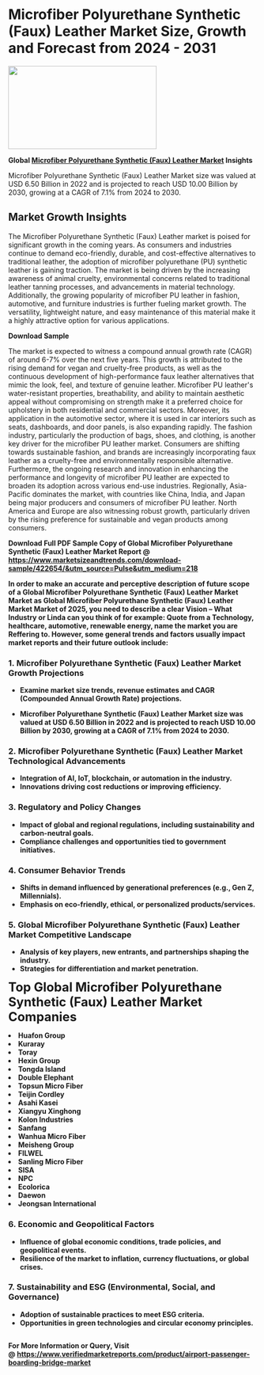 <H1>Microfiber Polyurethane Synthetic (Faux) Leather Market Size, Growth and Forecast from 2024 - 2031</H1><img class="aligncenter size-medium wp-image-584254" src="https://thirdeyenews.in/wp-content/uploads/2024/09/Global-Market-Research-300x168.jpeg" alt="" width="300" height="168" /><p><strong>Global&nbsp;<a href="https://www.marketsizeandtrends.com/download-sample/422654/&amp;utm_source=Pulse&amp;utm_medium=218">Microfiber Polyurethane Synthetic (Faux) Leather Market</a> Insights</strong></p><p>Microfiber Polyurethane Synthetic (Faux) Leather Market size was valued at USD 6.50 Billion in 2022 and is projected to reach USD 10.00 Billion by 2030, growing at a CAGR of 7.1% from 2024 to 2030.</p><p><h2>Market Growth Insights</h2> <p>The Microfiber Polyurethane Synthetic (Faux) Leather market is poised for significant growth in the coming years. As consumers and industries continue to demand eco-friendly, durable, and cost-effective alternatives to traditional leather, the adoption of microfiber polyurethane (PU) synthetic leather is gaining traction. The market is being driven by the increasing awareness of animal cruelty, environmental concerns related to traditional leather tanning processes, and advancements in material technology. Additionally, the growing popularity of microfiber PU leather in fashion, automotive, and furniture industries is further fueling market growth. The versatility, lightweight nature, and easy maintenance of this material make it a highly attractive option for various applications.</p> <p><strong>Download Sample</strong></p> <p>The market is expected to witness a compound annual growth rate (CAGR) of around 6-7% over the next five years. This growth is attributed to the rising demand for vegan and cruelty-free products, as well as the continuous development of high-performance faux leather alternatives that mimic the look, feel, and texture of genuine leather. Microfiber PU leather's water-resistant properties, breathability, and ability to maintain aesthetic appeal without compromising on strength make it a preferred choice for upholstery in both residential and commercial sectors. Moreover, its application in the automotive sector, where it is used in car interiors such as seats, dashboards, and door panels, is also expanding rapidly. The fashion industry, particularly the production of bags, shoes, and clothing, is another key driver for the microfiber PU leather market. Consumers are shifting towards sustainable fashion, and brands are increasingly incorporating faux leather as a cruelty-free and environmentally responsible alternative. Furthermore, the ongoing research and innovation in enhancing the performance and longevity of microfiber PU leather are expected to broaden its adoption across various end-use industries. Regionally, Asia-Pacific dominates the market, with countries like China, India, and Japan being major producers and consumers of microfiber PU leather. North America and Europe are also witnessing robust growth, particularly driven by the rising preference for sustainable and vegan products among consumers. <p><strong></p><p><span class=""><strong>Download Full PDF Sample Copy of Global Microfiber Polyurethane Synthetic (Faux) Leather Market Report</strong> @ <a href="https://www.marketsizeandtrends.com/download-sample/422654/&amp;utm_source=Pulse&amp;utm_medium=218" target="_blank">https://www.marketsizeandtrends.com/download-sample/422654/&amp;utm_source=Pulse&amp;utm_medium=218</a></span></p><p>In order to make an accurate and perceptive description of future scope of a Global&nbsp;Microfiber Polyurethane Synthetic (Faux) Leather Market Market as Global&nbsp;Microfiber Polyurethane Synthetic (Faux) Leather Market Market of 2025, you need to describe a clear Vision &ndash; What Industry or Linda can you think of for example: Quote from a Technology, healthcare, automotive, renewable energy, name the market you are Reffering to. However, some general trends and factors usually impact market reports and their future outlook include:</p><h3>1.&nbsp;<strong>Microfiber Polyurethane Synthetic (Faux) Leather Market Growth Projections</strong></h3><ul><li>Examine market size trends, revenue estimates and CAGR (Compounded Annual Growth Rate) projections.</li><li><p>Microfiber Polyurethane Synthetic (Faux) Leather Market size was valued at USD 6.50 Billion in 2022 and is projected to reach USD 10.00 Billion by 2030, growing at a CAGR of 7.1% from 2024 to 2030.</p></li></ul><h3>2.&nbsp;<strong>Microfiber Polyurethane Synthetic (Faux) Leather Market Technological Advancements</strong></h3><ul><li>Integration of AI, IoT, blockchain, or automation in the industry.</li><li>Innovations driving cost reductions or improving efficiency.</li></ul><h3>3.&nbsp;<strong>Regulatory and Policy Changes</strong></h3><ul><li>Impact of global and regional regulations, including sustainability and carbon-neutral goals.</li><li>Compliance challenges and opportunities tied to government initiatives.</li></ul><h3>4.&nbsp;<strong>Consumer Behavior Trends</strong></h3><ul><li>Shifts in demand influenced by generational preferences (e.g., Gen Z, Millennials).</li><li>Emphasis on eco-friendly, ethical, or personalized products/services.</li></ul><h3>5.&nbsp;<strong>Global Microfiber Polyurethane Synthetic (Faux) Leather Market Competitive Landscape</strong></h3><ul><li>Analysis of key players, new entrants, and partnerships shaping the industry.</li><li>Strategies for differentiation and market penetration.</li></ul><p data-pm-slice="1 1 []"><span style="color: inherit; font-family: inherit; font-size: 25px;">Top Global Microfiber Polyurethane Synthetic (Faux) Leather Market Companies</span></p><div class="" data-test-id=""><p><li>Huafon Group</li><li> Kuraray</li><li> Toray</li><li> Hexin Group</li><li> Tongda Island</li><li> Double Elephant</li><li> Topsun Micro Fiber</li><li> Teijin Cordley</li><li> Asahi Kasei</li><li> Xiangyu Xinghong</li><li> Kolon Industries</li><li> Sanfang</li><li> Wanhua Micro Fiber</li><li> Meisheng Group</li><li> FILWEL</li><li> Sanling Micro Fiber</li><li> SISA</li><li> NPC</li><li> Ecolorica</li><li> Daewon</li><li> Jeongsan International</li></p></div><h3>6.&nbsp;<strong>Economic and Geopolitical Factors</strong></h3><ul><li>Influence of global economic conditions, trade policies, and geopolitical events.</li><li>Resilience of the market to inflation, currency fluctuations, or global crises.</li></ul><h3>7.&nbsp;<strong>Sustainability and ESG (Environmental, Social, and Governance)</strong></h3><ul><li>Adoption of sustainable practices to meet ESG criteria.</li><li>Opportunities in green technologies and circular economy principles.</li></ul><h2><strong style="font-size: 14px;">For More Information or Query, Visit @&nbsp;</strong><a style="background-color: #ffffff; font-size: 14px;" href="https://www.marketsizeandtrends.com/report/microfiber-polyurethane-synthetic-faux-leather-market/" target="_blank">https://www.verifiedmarketreports.com/product/airport-passenger-boarding-bridge-market</a></h2>

